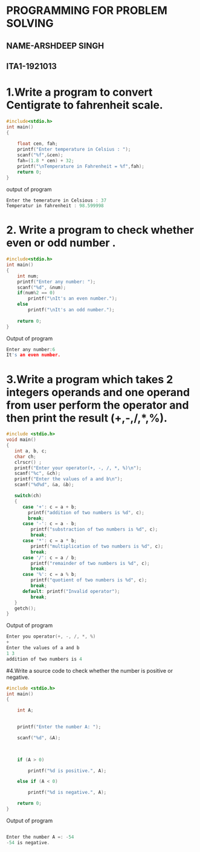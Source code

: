 
# **PROGRAMMING FOR PROBLEM SOLVING**
## NAME-ARSHDEEP SINGH
## ITA1-1921013

# 1.Write a program to convert Centigrate to fahrenheit scale.
```C
#include<stdio.h>
int main()
{
	
	float cen, fah;
	printf("Enter temperature in Celsius : ");
	scanf("%f",&cen);
	fah=(1.8 * cen) + 32;
	printf("\nTemperature in Fahrenheit = %f",fah);
	return 0;
}
```
output of program
```C
Enter the temerature in Celsious : 37
Temperatur in fahrenheit : 98.599998
```
# 2. Write a program to check whether even or odd number .
```C
#include<stdio.h>
int main()
{
    int num;
    printf("Enter any number: ");
    scanf("%d", &num);
    if(num%2 == 0)
        printf("\nIt's an even number.");
    else
        printf("\nIt's an odd number.");
	
    return 0;
}
```
Output of program
```C
Enter any number:6
It's an even number.
```
# 3.Write a program which takes 2 integers operands and one operand from user perform the operator and then print the result (+,-,/,*,%).
```C
#include <stdio.h>
void main()
{
   int a, b, c;
   char ch;
   clrscr() ;
   printf("Enter your operator(+, -, /, *, %)\n");
   scanf("%c", &ch);
   printf("Enter the values of a and b\n");
   scanf("%d%d", &a, &b);

   switch(ch)
   {
      case '+': c = a + b;
        printf("addition of two numbers is %d", c);
        break;
      case '-': c = a - b;
         printf("substraction of two numbers is %d", c);
         break;
      case '*': c = a * b;
         printf("multiplication of two numbers is %d", c);
         break;
      case '/': c = a / b;
         printf("remainder of two numbers is %d", c);
         break;
      case '%': c = a % b;
         printf("quotient of two numbers is %d", c);
         break;
      default: printf("Invalid operator");
         break;
   }
   getch();
}
```
Output of program
```C
Enter you operator(+, -, /, *, %)
+
Enter the values of a and b
1 3
addition of two numbers is 4
```
#4.Write a source code to check whether the number is positive or negative.
```C
#include <stdio.h> 
int main() 
{ 

    int A; 

 
    printf("Enter the number A: "); 

    scanf("%d", &A); 

  

    if (A > 0) 

        printf("%d is positive.", A); 

    else if (A < 0) 

        printf("%d is negative.", A); 

    return 0; 
} 
```
Output of program
```C

Enter the number A =: -54
-54 is negative.
```
